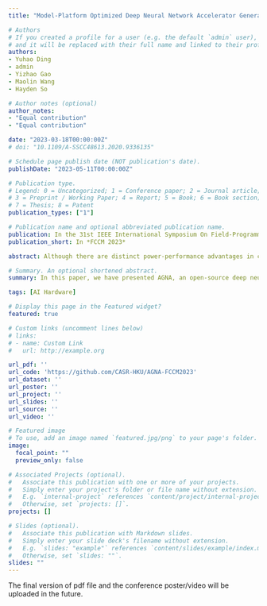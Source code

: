 ```yaml
---
title: "Model-Platform Optimized Deep Neural Network Accelerator Generation through Mixed-integer Geometric Programming"

# Authors
# If you created a profile for a user (e.g. the default `admin` user), write the username (folder name) here 
# and it will be replaced with their full name and linked to their profile.
authors:
- Yuhao Ding
- admin
- Yizhao Gao
- Maolin Wang
- Hayden So

# Author notes (optional)
author_notes:
- "Equal contribution"
- "Equal contribution"

date: "2023-03-18T00:00:00Z"
# doi: "10.1109/A-SSCC48613.2020.9336135"

# Schedule page publish date (NOT publication's date).
publishDate: "2023-05-11T00:00:00Z"

# Publication type.
# Legend: 0 = Uncategorized; 1 = Conference paper; 2 = Journal article;
# 3 = Preprint / Working Paper; 4 = Report; 5 = Book; 6 = Book section;
# 7 = Thesis; 8 = Patent
publication_types: ["1"]

# Publication name and optional abbreviated publication name.
publication: In the 31st IEEE International Symposium On Field-Programmable Custom Computing Machines
publication_short: In *FCCM 2023*

abstract: Although there are distinct power-performance advantages in customizing an accelerator for a specific combination of FPGA platform and neural network model, developing such highly customized accelerators is a challenging task due to the massive design space spans from the range of network models to be accelerated, the target platform's compute capability, and its memory capacity and performance characteristics. To address this architectural customization problem, an automatic design space exploration (DSE) framework using a mixed-integer geometric programming (MIGP) approach is presented. Given the set of DNN models to be accelerated and a generic description of the target platform's compute and memory capabilities as input, the proposed framework automatically customizes an architectural template for the platform-model combination and produces the associated I/O schedule to maximize its end-to-end performance. By formulating DNN inference as a multi-level loop tiling problem, the proposed framework first customizes an accelerator template that consists of a parameterizable array architecture with SIMD execution cores and a customizable memory hierarchy using a MIGP to maximize the expected resource utilization. Subsequently, a second MIGP is used to schedule memory and compute operations as tiles to improve on-chip data reuse and memory bandwidth utilization. Experimental results from a wide range of neural network models and FPGA platform combinations show that the proposed scheme is able to produce accelerators with performance comparable to the state-of-the-art. The proposed DSE framework and the resulting hardware/software generator are available as an open-source package called AGNA with the hope that it may facilitate vendor-agnostic DNN accelerator development from the research community in the future.

# Summary. An optional shortened abstract.
summary: In this paper, we have presented AGNA, an open-source deep neural network (DNN) accelerator hardware and software generator for FPGA platforms.  AGNA relies on the two proposed MIGP formulations and their relaxed solutions to perform DSE in customizing a generic accelerator template for the given network model-platform combination.  Through extensive experiments using many combinations of DNN models and platforms, we have demonstrated AGNA's capability to produce DNN accelerators with performance comparable to the state-of-the-art in research and vendor-provided frameworks.  Importantly, although the accelerators produced currently may not be the fastest in all model-platform combinations, AGNA is vendor-agnostic and is designed to be easily extensible, making it suitable for real-world deployments and for serving as a basis for future research.  In the future, we plan to improve AGNA with advanced scheduling capability to work with multi-bank memories, as well to improve its performance through low-level hardware optimizations.  We also plan to explore novel network model quantization and pruning techniques by leveraging the processing architecture and scheduling capabilities of AGNA.

tags: [AI Hardware]

# Display this page in the Featured widget?
featured: true

# Custom links (uncomment lines below)
# links:
# - name: Custom Link
#   url: http://example.org

url_pdf: ''
url_code: 'https://github.com/CASR-HKU/AGNA-FCCM2023'
url_dataset: ''
url_poster: ''
url_project: ''
url_slides: ''
url_source: ''
url_video: ''

# Featured image
# To use, add an image named `featured.jpg/png` to your page's folder. 
image:
  focal_point: ""
  preview_only: false

# Associated Projects (optional).
#   Associate this publication with one or more of your projects.
#   Simply enter your project's folder or file name without extension.
#   E.g. `internal-project` references `content/project/internal-project/index.md`.
#   Otherwise, set `projects: []`.
projects: []

# Slides (optional).
#   Associate this publication with Markdown slides.
#   Simply enter your slide deck's filename without extension.
#   E.g. `slides: "example"` references `content/slides/example/index.md`.
#   Otherwise, set `slides: ""`.
slides: ""
---
```


The final version of pdf file and the conference poster/video will be uploaded in the future.
